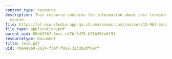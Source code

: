 ```yaml
---
content_type: resource
description: This resource contains the information about cost terminology in this
  course.
file: https://ol-ocw-studio-app-qa.s3.amazonaws.com/courses/15-963-management-accounting-and-control-spring-2007/c0e4e8a92624f3eff86232c0b2df69cf_lec2.pdf
file_type: application/pdf
parent_uid: 09db57b7-6ecc-cd7b-5d76-b71b35fe0f91
resourcetype: Document
title: lec2.pdf
uid: c0e4e8a9-2624-f3ef-f862-32c0b2df69cf
---
```

